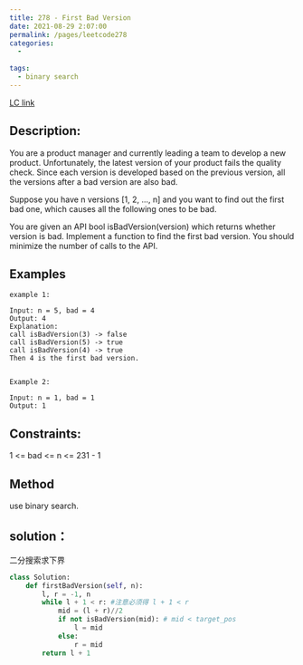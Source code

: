 ```yaml
---
title: 278 - First Bad Version
date: 2021-08-29 2:07:00
permalink: /pages/leetcode278
categories:
  - 
  
tags:
  - binary search
---
```

[LC link](https://leetcode.com/problems/first-bad-version/)

## Description:
You are a product manager and currently leading a team to develop a new product. Unfortunately, the latest version of your product fails the quality check. Since each version is developed based on the previous version, all the versions after a bad version are also bad.

Suppose you have n versions [1, 2, ..., n] and you want to find out the first bad one, which causes all the following ones to be bad.

You are given an API bool isBadVersion(version) which returns whether version is bad. Implement a function to find the first bad version. You should minimize the number of calls to the API.


## Examples
```
example 1:

Input: n = 5, bad = 4
Output: 4
Explanation:
call isBadVersion(3) -> false
call isBadVersion(5) -> true
call isBadVersion(4) -> true
Then 4 is the first bad version.


Example 2:

Input: n = 1, bad = 1
Output: 1
```
## Constraints:

1 <= bad <= n <= 231 - 1

## Method
use binary search. 

## solution：
二分搜索求下界
```python
class Solution:
    def firstBadVersion(self, n):
        l, r = -1, n
        while l + 1 < r: #注意必须得 l + 1 < r
            mid = (l + r)//2
            if not isBadVersion(mid): # mid < target_pos
                l = mid
            else:
                r = mid
        return l + 1
```